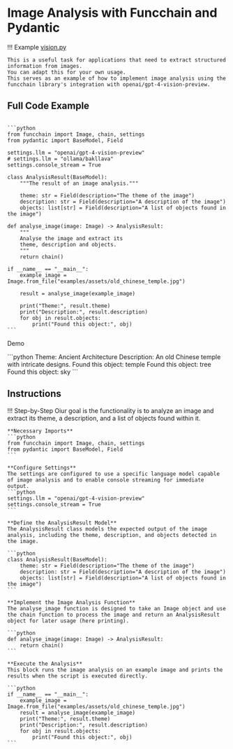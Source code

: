 # Image Analysis with Funcchain and Pydantic

!!! Example
    [vision.py](https://github.com/shroominic/funcchain/blob/main/examples/vision.py)

    This is a useful task for applications that need to extract structured information from images.
    You can adapt this for your own usage.
    This serves as an example of how to implement image analysis using the funcchain library's integration with openai/gpt-4-vision-preview.

## Full Code Example

<pre><code id="codeblock">
```python
from funcchain import Image, chain, settings
from pydantic import BaseModel, Field

settings.llm = "openai/gpt-4-vision-preview"
# settings.llm = "ollama/bakllava"
settings.console_stream = True

class AnalysisResult(BaseModel):
    """The result of an image analysis."""

    theme: str = Field(description="The theme of the image")
    description: str = Field(description="A description of the image")
    objects: list[str] = Field(description="A list of objects found in the image")

def analyse_image(image: Image) -> AnalysisResult:
    """
    Analyse the image and extract its
    theme, description and objects.
    """
    return chain()

if __name__ == "__main__":
    example_image = Image.from_file("examples/assets/old_chinese_temple.jpg")

    result = analyse_image(example_image)

    print("Theme:", result.theme)
    print("Description:", result.description)
    for obj in result.objects:
        print("Found this object:", obj)
```
</code></pre>

Demo

<div class="termy">
```python
Theme: Ancient Architecture
Description: An old Chinese temple with intricate designs.
Found this object: temple
Found this object: tree
Found this object: sky
```
</div>

## Instructions

!!! Step-by-Step
    Oiur goal is the functionality is to analyze an image and extract its theme, a description, and a list of objects found within it.

    **Necessary Imports**
    ```python
    from funcchain import Image, chain, settings
    from pydantic import BaseModel, Field
    ```

    **Configure Settings**
    The settings are configured to use a specific language model capable of image analysis and to enable console streaming for immediate output.
    ```python
    settings.llm = "openai/gpt-4-vision-preview"
    settings.console_stream = True
    ```

    **Define the AnalysisResult Model**
    The AnalysisResult class models the expected output of the image analysis, including the theme, description, and objects detected in the image.

    ```python
    class AnalysisResult(BaseModel):
        theme: str = Field(description="The theme of the image")
        description: str = Field(description="A description of the image")
        objects: list[str] = Field(description="A list of objects found in the image")
    ```

    **Implement the Image Analysis Function**
    The analyse_image function is designed to take an Image object and use the chain function to process the image and return an AnalysisResult object for later usage (here printing).

    ```python
    def analyse_image(image: Image) -> AnalysisResult:
        return chain()
    ```

    **Execute the Analysis**
    This block runs the image analysis on an example image and prints the results when the script is executed directly.

    ```python
    if __name__ == "__main__":
        example_image = Image.from_file("examples/assets/old_chinese_temple.jpg")
        result = analyse_image(example_image)
        print("Theme:", result.theme)
        print("Description:", result.description)
        for obj in result.objects:
            print("Found this object:", obj)
    ```
